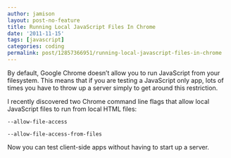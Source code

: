 ```yaml
---
author: jamison
layout: post-no-feature
title: Running Local JavaScript Files In Chrome
date: '2011-11-15'
tags: [javascript]
categories: coding
permalink: post/12857366951/running-local-javascript-files-in-chrome
---
```


By default, Google Chrome doesn’t allow you to run JavaScript from your
filesystem. This means that if you are testing a JavaScript only app,
lots of times you have to throw up a server simply to get around this
restriction.

I recently discovered two Chrome command line flags that allow local
JavaScript files to run from local HTML files:

    --allow-file-access

    --allow-file-access-from-files

Now you can test client-side apps without having to start up a server.
